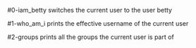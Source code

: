 #0-iam_betty switches the current user to the user betty

#1-who_am_i prints the effective username of the current user

#2-groups prints all the groups the current user is part of
